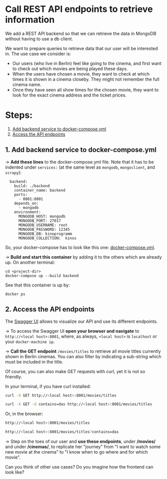 # Call REST API endpoints to retrieve information

We add a REST API backend so that we can retrieve the data in MongoDB without having to use a db client. 

We want to prepare queries to retrieve data that our user will be interested in. The use case we consider is:
* Our users (who live in Berlin) feel like going to the cinema, and first want to check out which movies are being played these days.
* When the users have chosen a movie, they want to check at which times it is shown in a cinema closeby. They might not remember the full cinema name.
* Once they have seen all show times for the chosen movie, they want to look for the exact cinema address and the ticket prices.


# Steps:

1. [Add backend service to docker-compose.yml](#step1)
2. [Access the API endpoints](#step2)


## 1. Add backend service to docker-compose.yml <a name="step1"></a>

&#8594; **Add these lines** to the docker-compose.yml file. Note that it has to be indented under `services:` (at the same level as `mongodb`, `mongoclient`, and `scrapy`):

```
  backend:
    build: ./backend
    container_name: backend
    ports:
      - 8001:8001
    depends_on:
      - mongodb
    environment:
      MONGODB_HOST: mongodb
      MONGODB_PORT: 27017
      MONGODB_USERNAME: root
      MONGODB_PASSWORD: 12345
      MONGODB_DB: kinoprogramm
      MONGODB_COLLECTION:  kinos
```

So, your docker-compose has to look like this one: [docker-compose.yml](docker-compose.yml).

&#8594; **Build and start this container** by adding it to the others which are already up. On another terminal:

```
cd <project-dir>
docker-compose up --build backend
```

See that this container is up by:

```
docker ps
```


## 2. Access the API endpoints <a name="step2"></a>

The [Swagger UI](https://flask-restplus.readthedocs.io/en/stable/swagger.html) allows to visualize our API and use its different endpoints.

&#8594; To access the Swagger UI **open your browser and navigate** to `http://<local host>:8001`, where, as always, `<local host>` is `localhost` or your `docker-machine ip`.

&#8594; **Call the GET endpoint** `/movies/titles` to retrieve all movie titles currently shown in Berlin cinemas. You can also filter by indicating a sub-string which must be included in the title. 

Of course, you can also make GET requests with curl, yet it is not so friendly. 

In your terminal, if you have curl installed:

```bash
curl -X GET http://<local host>:8001/movies/titles

curl -X GET -d contains=das http://<local host>:8001/movies/titles
```

Or, in the browser:

```bash
http://<local host>:8001/movies/titles

http://<local host>:8001/movies/titles?contains=das
```

&#8594; Step on the toes of our user and **use these endpoints**, under **/movies/** and under **/cinemas/**, to replicate her "journey" from "I want to watch some new movie at the cinema" to "I know when to go where and for which movie".

Can you think of other use cases? Do you imagine how the frontend can look like?

